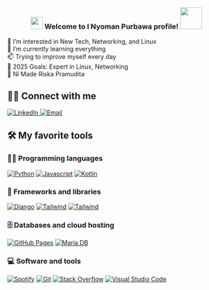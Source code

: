<h3 align="center">
<img src="https://media.giphy.com/media/hvRJCLFzcasrR4ia7z/giphy.gif" width="28">
Welcome to I Nyoman Purbawa profile! <img src="https://media.giphy.com/media/12oufCB0MyZ1Go/giphy.gif" width="50">
</h3>


👀 I’m interested in New Tech, Networking, and Linux  
🌱 I’m currently learning everything  
📫 Trying to improve myself every day  
🥅 2025 Goals: Expert in Linux, Networking  
💞️ Ni Made Riska Pramudita


## 🙋‍♂️ Connect with me


<!-- Badges template -->
<p align="">
  <a href="https://www.linkedin.com/in/i-nyoman-purbawa-b506b22a0/">
    <img alt="LinkedIn" title="LinkedIn" src="https://img.shields.io/badge/-LinkedIn-0077B5?style=for-the-badge&logo=linkedin&logoColor=white"/>
  </a>
  <a href="mailto:inyomanpurbawa4@gmail.com">
    <img alt="Email" title="Email" src="https://img.shields.io/badge/-Email-D14836?style=for-the-badge&logo=gmail&logoColor=white"/>
  </a>
</p>




## 🛠️ My favorite tools

### 👨‍💻 Programming languages

<p>
    <a href="#"><img alt="Python" src="https://img.shields.io/badge/Python-3776AB?logo=python&logoColor=fff"></a>
    <a href="#"><img alt="Javascript" src="https://img.shields.io/badge/JavaScript-F7DF1E?logo=javascript&logoColor=000"></a>
    <a href="#"><img alt="Kotlin" src="https://img.shields.io/badge/Kotlin-%237F52FF.svg?logo=kotlin&logoColor=white"></a>
</p>


### 🧰 Frameworks and libraries

<p>
    <a href="#"><img alt="Django" src="https://img.shields.io/badge/Django-%23092E20.svg?logo=django&logoColor=white"></a>
    <a href="#"><img alt="Tailwind" src="https://img.shields.io/badge/Tailwind%20CSS-%2338B2AC.svg?logo=tailwind-css&logoColor=white"></a>
    <a href="#"><img alt="Tailwind" src="https://img.shields.io/badge/Bootstrap-7952B3?logo=bootstrap&logoColor=fff"></a>
</p>


### 🗄️ Databases and cloud hosting

<p>
    <a href="#"><img alt="GitHub Pages" src="https://img.shields.io/badge/GitHub%20Pages-%23327FC7.svg?logo=github&logoColor=white"></a>
    <a href="#"><img alt="Maria DB" src="https://img.shields.io/badge/MariaDB-003545?logo=mariadb&logoColor=white"></a>
</p>



### 💻 Software and tools

<p>
    <a href="#"><img alt="Spotify" src="https://img.shields.io/badge/Spotify-0078d7.svg?logo=spotify&logoColor=white"></a>
    <a href="#"><img alt="Git" src="https://img.shields.io/badge/Git%20-%23F05033.svg?logo=git&logoColor=white"></a>
    <a href="#"><img alt="Stack Overflow" src="https://img.shields.io/badge/-Stack%20Overflow-FE7A16?logo=stack-overflow&logoColor=white"></a>
    <a href="#"><img alt="Visual Studio Code" src="https://img.shields.io/badge/Visual%20Studio%20Code-0078d7.svg?logo=visual-studio-code&logoColor=white"></a>
</p>















